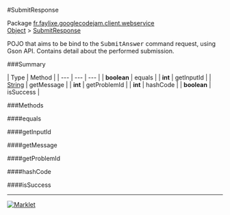 #SubmitResponse

Package [fr.faylixe.googlecodejam.client.webservice](README.md)<br>
[Object](../../../../java/langObject.md) > [SubmitResponse](SubmitResponse.md)

<p>POJO that aims to be bind to the <tt>SubmitAnswer</tt>
 command request, using Gson API. Contains detail about
 the performed submission.</p>

###Summary


| Type | Method |
| --- | --- | --- |
| **boolean** | equals |
| **int** | getInputId |
| [String](../../../../java/langString.md) | getMessage |
| **int** | getProblemId |
| **int** | hashCode |
| **boolean** | isSuccess |

###Methods

####equals


####getInputId


####getMessage


####getProblemId


####hashCode


####isSuccess


---
[![Marklet](https://img.shields.io/badge/Generated%20by-Marklet-green.svg)](https://github.com/Faylixe/marklet)